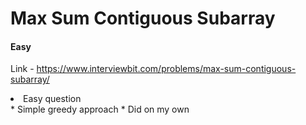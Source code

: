 # Max Sum Contiguous Subarray

#### Easy

Link - https://www.interviewbit.com/problems/max-sum-contiguous-subarray/

<li>Easy question</li>
* Simple greedy approach
* Did on my own
